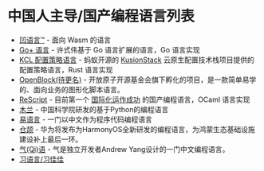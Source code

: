 # 中国人主导/国产编程语言列表

<!-- 保持拼音有序 -->

- [凹语言™](https://github.com/wa-lang/wa) - 面向 Wasm 的语言
- [Go+ 语言](https://github.com/goplus/gop) - 许式伟基于 Go 语言扩展的语言，Go 语言实现
- [KCL 配置策略语言](https://github.com/KusionStack/KCLVM) - 蚂蚁开源的 [KusionStack](https://github.com/KusionStack/kusion) 云原生配置技术栈项目提供的配置策略语言，Rust 语言实现
- [OpenBlock(待更名)](https://gitee.com/openblock/openblock) - 开放原子开源基金会旗下孵化的项目，是一款简单易学的、面向业务的图形化脚本语言。
- [ReScript](https://rescript-lang.org) - 目前第一个 [国际化运作成功](https://forum.rescript-lang.org/) 的国产编程语言，OCaml 语言实现
- [木兰](https://gitee.com/MulanRevive/mulan-rework) - 中国科学院研发的基于Python的编程语言
- [易语言](http://www.dywt.com.cn/) - 一门以中文作为程序代码编程语言
- [仓颉](https://baike.baidu.com/item/%E4%BB%93%E9%A2%89/58954708) - 华为将发布为HarmonyOS全新研发的编程语言，为鸿蒙生态基础设施建设补上最后一环。
- [气(Qi)语](https://github.com/AnonymousAAArdvark/qi/blob/master/README.zh.md) - 气是独立开发者Andrew Yang设计的一门中文编程语言。
- [习语言/习佳佳](https://blog.csdn.net/xiyuyan/article/details/89513735)
